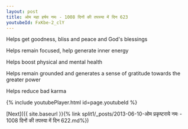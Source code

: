 ```yaml
---
layout: post
title: ओम महा हर्षय नमः - 1008 दिनों की तपस्या में दिन 623
youtubeId: FxKbe-2_clY
---
```

 
 
Helps get goodness, bliss and peace and God's blessings
 
Helps remain focused, help generate inner energy 
 
Helps boost physical and mental health 
 
Helps remain grounded and generates a sense of gratitude towards the greater power 
 
Helps reduce bad karma
 
 
 
 


{% include youtubePlayer.html id=page.youtubeId %}
 
[Next]({{ site.baseurl }}{% link  split1/_posts/2013-06-10-ओम प्रकृष्टराये नमः - 1008 दिनों की तपस्या में दिन 622.md%})
 
